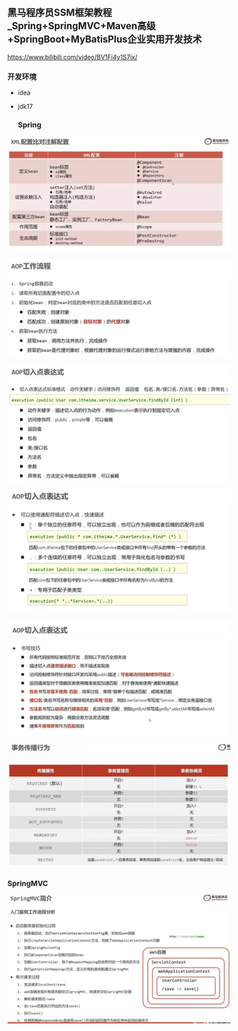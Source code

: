 ## 黑马程序员SSM框架教程_Spring+SpringMVC+Maven高级+SpringBoot+MyBatisPlus企业实用开发技术

https://www.bilibili.com/video/BV1Fi4y1S7ix/

### 开发环境
* idea

* jdk17

  ### Spring

![image-20230131232932542](image/image-20230131232932542.png)

![image-20230203122505570](image/image-20230203122505570.png)

![image-20230203130259667](image/image-20230203130259667.png)

![image-20230203130804079](image/image-20230203130804079.png)

![image-20230203135533823](image/image-20230203135533823.png)

![image-20230206194651353](image/image-20230206194651353.png)

### SpringMVC

![image-20230206210509482](image/image-20230206210509482.png)